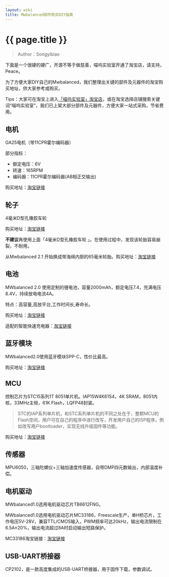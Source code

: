 ```yaml
---
layout: wiki
title: Mwbalanced部件购买DIY指南
---
```


# {{ page.title }}

> Author：Songyibiao

下面是一个很硬的硬广，开源不等于做慈善，喵呜实验室开通了淘宝店，请支持，Peace。

为了方便大家DIY自己的Mwbalanced，我们整理出关键的部件及元器件的淘宝购买地址，供大家参考或购买。

Tips：大家可在淘宝上进入[「喵呜实验室」淘宝店](http://miaowlabs.taobao.com)，或在淘宝选择店铺搜索关键词“喵呜实验室”，我们已上架大部分部件及元器件，方便大家一站式采购，节省费用。

## 电机

GA25电机（带11CPR霍尔编码器）   

部分指标：

* 额定电压：6V
* 转速：165RPM
* 编码器：11CPR霍尔编码器(AB相正交输出)

购买地址：[淘宝链接](https://item.taobao.com/item.htm?spm=a230r.1.14.22.R8Fz9N&id=530768792280&ns=1&abbucket=15#detail)

## 轮子

4毫米D型孔橡胶车轮 

购买地址：[淘宝链接](https://item.taobao.com/item.htm?spm=a230r.1.14.37.R8Fz9N&id=530721850842&ns=1&abbucket=15#detail)

**不建议**再使用上面「4毫米D型孔橡胶车轮 」。在使用过程中，发现该轮胎容易崩裂，不耐用。

从Mwbalanced 2.1 开始换成带海绵内胆的65毫米轮胎。购买地址：[淘宝链接](https://item.taobao.com/item.htm?spm=686.1000925.0.0.7MKHBi&id=541784780950)


## 电池

MWbalanced 2.0 使用定制的锂电池，容量2000mAh，额定电压7.4，充满电压8.4V，持续放电电流4A。

特点：高容量,高放平台,工作时间长,寿命长。

购买地址：[淘宝链接](https://item.taobao.com/item.htm?spm=a230r.1.14.32.E1P6u7&id=529808134531&ns=1&abbucket=15#detail)

适配的智能快速充电器：[淘宝链接](https://item.taobao.com/item.htm?spm=a230r.1.14.42.R8Fz9N&id=530722106272&ns=1&abbucket=15#detail)

## 蓝牙模块

MWbalanced2.0使用蓝牙模块SPP-C，性价比最高。

购买地址：[淘宝链接](https://item.taobao.com/item.htm?spm=a230r.1.14.17.R8Fz9N&id=530271728357&ns=1&abbucket=15#detail)

## MCU

控制芯片为STC15系列1T 8051单片机。IAP15W4K61S4，4K SRAM，8051内核，33MHz主频，61K Flash，LQFP48封装。

>STC的IAP系列单片机，和STC系列单片机的不同之处在于，整颗MCU的Flash空间，用户可在自己的程序中进行改写，开发用户自己的ISP程序。例如改写用户bootloader，实现无线升级固件等功能。

购买地址：[淘宝链接](https://item.taobao.com/item.htm?spm=a1z10.1-c.w4004-2285046357.14.Vgn8wp&id=526103204556)

## 传感器

MPU6050，三轴陀螺仪+三轴加速度传感器，自带DMP四元数输出，内部温度补偿。

## 电机驱动

MWbalanced1.0选用电机驱动芯片TB6612FNG。

MWbalanced1.0选用电机驱动芯片MC33186，Freescale生产，单H桥芯片，工作电压5V-28V，兼容TTL/CMOS输入，PWM频率可达20kHz，输出电流限制在6.5A±20%，输出电流超过8A时启动输出短路保护。

MC33186淘宝链接：[淘宝链接](https://item.taobao.com/item.htm?spm=a1z10.1-c.w4004-2285046357.4.Vgn8wp&id=526047719618)

## USB-UART桥接器

CP2102，是一款高度集成的USB-UART桥接器，用于固件下载，参数调试。







